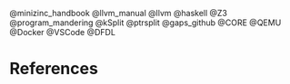 @minizinc_handbook
@llvm_manual
@llvm
@haskell
@Z3
@program_mandering
@kSplit
@ptrsplit
@gaps_github
@CORE
@QEMU
@Docker
@VSCode
@DFDL

<!-- The above should not be needed once they are all included in the main body of the text     -->

# References

<!-- ====TODO===
**WIP columbia paper**
**GEDL heuristic reasoning paper?**
**DFDL**
**java toolchain document** -->
